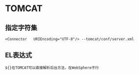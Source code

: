 # TOMCAT

## 指定字符集

    <Connector   URIEncoding="UTF-8"/> --tomcat/conf/server.xml

## EL表达式

    ${}在TOMCAT可以直接解析后台方法，在WebSphere不行